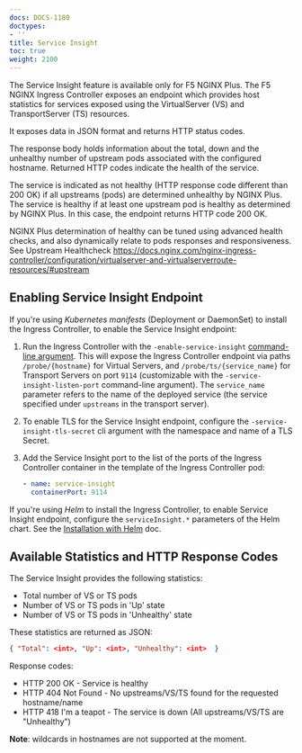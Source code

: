 ```yaml
---
docs: DOCS-1180
doctypes:
- ''
title: Service Insight
toc: true
weight: 2100
---
```


The Service Insight feature is available only for F5 NGINX Plus. The F5 NGINX Ingress Controller exposes an endpoint which provides host statistics for services exposed using the VirtualServer (VS) and TransportServer (TS) resources.

It exposes data in JSON format and returns HTTP status codes.

The response body holds information about the total, down and the unhealthy number of upstream pods associated with the configured hostname. Returned HTTP codes indicate the health of the service.

The service is indicated as not healthy (HTTP response code different than 200 OK) if all upstreams (pods) are determined unhealthy by NGINX Plus.
The service is healthy if at least one upstream pod is healthy as determined by NGINX Plus. In this case, the endpoint returns HTTP code 200 OK.

NGINX Plus determination of healthy can be tuned using advanced health checks, and also dynamically relate to pods responses and responsiveness.  See Upstream Healthcheck <https://docs.nginx.com/nginx-ingress-controller/configuration/virtualserver-and-virtualserverroute-resources/#upstream>

## Enabling Service Insight Endpoint

If you're using *Kubernetes manifests* (Deployment or DaemonSet) to install the Ingress Controller, to enable the Service Insight endpoint:

1. Run the Ingress Controller with the `-enable-service-insight` [command-line argument](/nginx-ingress-controller/configuration/global-configuration/command-line-arguments). This will expose the Ingress Controller endpoint via paths `/probe/{hostname}` for Virtual Servers, and `/probe/ts/{service_name}` for Transport Servers on port `9114` (customizable with the `-service-insight-listen-port` command-line argument). The `service_name` parameter refers to the name of the deployed service (the service specified under `upstreams` in the transport server).
1. To enable TLS for the Service Insight endpoint, configure the `-service-insight-tls-secret` cli argument with the namespace and name of a TLS Secret.
1. Add the Service Insight port to the list of the ports of the Ingress Controller container in the template of the Ingress Controller pod:

    ```yaml
    - name: service-insight
      containerPort: 9114
    ```

If you're using *Helm* to install the Ingress Controller, to enable Service Insight endpoint, configure the `serviceInsight.*` parameters of the Helm chart. See the [Installation with Helm](/nginx-ingress-controller/installation/installation-with-helm) doc.

## Available Statistics and HTTP Response Codes

The Service Insight provides the following statistics:

- Total number of VS or TS pods
- Number of VS or TS pods in 'Up' state
- Number of VS or TS pods in 'Unhealthy' state

These statistics are returned as JSON:

```json
{ "Total": <int>, "Up": <int>, "Unhealthy": <int>  }
```

Response codes:

- HTTP 200 OK - Service is healthy
- HTTP 404 Not Found - No upstreams/VS/TS found for the requested hostname/name
- HTTP 418 I'm a teapot - The service is down (All upstreams/VS/TS are "Unhealthy")

**Note**: wildcards in hostnames are not supported at the moment.
